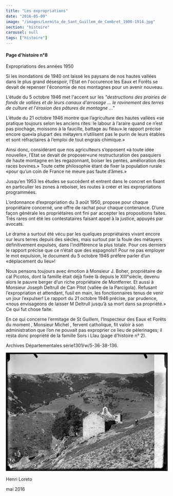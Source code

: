 ```yaml
---
title: "Les expropriations"
date: "2016-05-09"
image: "/images/Lermita_de_Sant_Guillem_de_Combret_1900-1914.jpg"
section: "histoire"
carousel: null
tags: ["histoire"]
---
```


#### Page d'histoire n°8

Expropriations des années 1950

Si les inondations de 1940 ont laissé les paysans de nos hautes vallées dans le plus grand désespoir, l'Etat en l'occurence les Eaux et Forêts se devait de repenser l'économie de nos montagnes pour un avenir nouveau.

L’étude du 5 octobre 1946 met l'accent sur les <em>"destructions des prairies de fonds de vallées et de leurs canaux d'arrosage ... le ravinement des terres de culture et l'érosion des pâtures de montagne ..."</em>

L’étude du 21 octobre 1946 montre que l’agriculture des hautes vallées «se pratique toujours selon les anciens rites: le labour à l’araire quand ce n’est pas piochage, moissons à la faucille, battage au fléau».le rapport précise encore que«la plupart des métayers n’utilisent pas le purin de leurs étables et sont réfractaires à l’emploi de tout engrais chimique.»

Ainsi donc, considérant que nos agriculteurs s’opposent «à toute idée nouvelle», l’Etat se devait de proposer«une restructuration des pasquiers de haute montagne en les regazonnant, boiser les pentes, amélioration des races bovines.» Toute cette philosophie étant de fixer la population rurale «pour qu’un coin de France ne meure pas faute d’âmes.»

Jusqu’en 1953 les études se succèdent et entrent dans le concret en fixant en particulier les zones à reboiser, les routes à créer et les expropriations programmées.

L’ordonnance d’expropriation du 3 août 1950, propose pour chaque propriétaire concerné, une offre de rachat pour chaque contenance. D’une façon générale les propriétaires ont fini par accepter les propositions faites. Très rares ont été les contestataires faisant appel à la justice, appuyés par avocats.

Le drame a surtout été vécu par les quelques propriétaires vivant encore sur leurs terres depuis des siècles, mais surtout par la foule des métayers définitivement expulsés, dans l’indifférence la plus totale. Pour ces derniers le rapport précise que ce n’était que des espagnols!! Pour ne pas employer le mot expulsion, le document du 5 octobre 1946 préfère parler d’un «déplacement du lieu»!

Nous pensons toujours avec émotion à Monsieur J. Boher, propriétaire de cal Picotos, dont la famille était déjà fixée là depuis le XIII°siècle, devenu alors le pauvre berger d’un riche propriétaire de Montferrer. Et aussi à Monsieur Joseph Deltrull de Can Pitot (vallée de la Parcigola). Refusant l’expropriation et attendant, fusil en main, les fonctionnaires tenus de venir un jour l’expulser! Le rapport du 21 octobre 1946 précise, par prudence, «nous envisageons de laisser M Deltrull jusqu’à sa mort dans sa propriété.» Ce qui fut chose faite.

En ce qui concerne l’ermitage de St Guillem, l’Inspecteur des Eaux et Forêts du moment , Monsieur Michel , fervent catholique, fit valoir à son administration que l’on ne pouvait pas exproprier ce lieu de pèlerinages; il resta donc propriété de la famille Sors i Llau (page d’histoire n° 2).

Archives Départementales série1301/w/5-36-38-136.

<img title="Sant Guillem 1900 et 1914" src="/images/Lermita_de_Sant_Guillem_de_Combret_1900-1914.jpg" title="Aperçu de la chapelle au début du siècle dernier, entre 1900 et 1914" class="article-img-center"></img>

Henri Loreto

mai 2016
